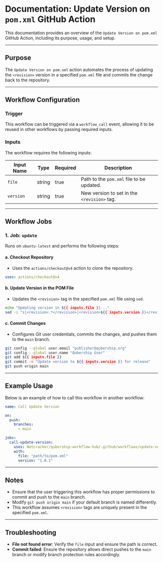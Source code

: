 # Documentation: Update Version on `pom.xml` GitHub Action

This documentation provides an overview of the `Update Version on pom.xml` GitHub Action, including its purpose, usage, and setup.

---

## Purpose

The `Update Version on pom.xml` action automates the process of updating the `<revision>` version in a specified `pom.xml` file and commits the change back to the repository.

---

## Workflow Configuration

### Trigger

This workflow can be triggered via a `workflow_call` event, allowing it to be reused in other workflows by passing required inputs.

### Inputs

The workflow requires the following inputs:

| Input Name | Type   | Required | Description                                 |
| ---------- | ------ | -------- | ------------------------------------------- |
| `file`     | string | true     | Path to the `pom.xml` file to be updated.   |
| `version`  | string | true     | New version to set in the `<revision>` tag. |

---

## Workflow Jobs

### 1. **Job: `update`**

Runs on `ubuntu-latest` and performs the following steps:

#### a. **Checkout Repository**

- Uses the `actions/checkout@v4` action to clone the repository.

```yaml
uses: actions/checkout@v4
```

#### b. **Update Version in the POM File**

- Updates the `<revision>` tag in the specified `pom.xml` file using `sed`.

```bash
echo "Updating version in ${{ inputs.file }}..."
sed -i "s|<revision>.*</revision>|<revision>${{ inputs.version }}</revision>|" ${{ inputs.file }}
```

#### c. **Commit Changes**

- Configures Git user credentials, commits the changes, and pushes them to the `main` branch.

```bash
git config --global user.email "publisher@qubership.org"
git config --global user.name "Qubership User"
git add ${{ inputs.file }}
git commit -m "Update version to ${{ inputs.version }} for release"
git push origin main
```

---

## Example Usage

Below is an example of how to call this workflow in another workflow:

```yaml
name: Call Update Version

on:
  push:
    branches:
      - main

jobs:
  call-update-version:
    uses: Netcracker/qubership-workflow-hub/.github/workflows/update-version.yml
    with:
      file: "path/to/pom.xml"
      version: "1.0.1"
```

---

## Notes

- Ensure that the user triggering this workflow has proper permissions to commit and push to the `main` branch.
- Modify `git push origin main` if your default branch is named differently.
- This workflow assumes `<revision>` tags are uniquely present in the specified `pom.xml`.

---

## Troubleshooting

- **File not found error**: Verify the `file` input and ensure the path is correct.
- **Commit failed**: Ensure the repository allows direct pushes to the `main` branch or modify branch protection rules accordingly.
